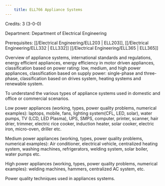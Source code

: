 ```yaml
---
    title: ELL766 Appliance Systems
---
```

Credits: 3 (3-0-0)

Department: Department of Electrical Engineering

Prerequisites: [[/Electrical Engineering/ELL203 | ELL203]], [[/Electrical Engineering/ELL332 | ELL332]] [[/Electrical Engineering/ELL365 | ELL365]]

Overview of appliance systems, international standards and regulations, energy efficient appliances, energy efficiency in motor driven appliances, classification based on power rating: low, medium, and high power appliances, classification based on supply power: single-phase and three-phase, classification based on drives system, heating systems and renewable system.

To understand the various types of appliance systems used in domestic and office or commercial scenarios.

Low power appliances (working, types, power quality problems, numerical examples): laptops, mobile, fans, lighting system(CFL, LED, solar), water pumps, TV (LCD, LED Plasma), UPS, SMPS, computer, printer, scanner, hair drier, trimmer, electric rice cooker, induction heater, solar cooker, electric iron, micro-oven, driller etc.

Medium power appliances (working, types, power quality problems, numerical examples): Air conditioner, electrical vehicle, centralized heating system, washing machines, refrigerators, welding system, solar boiler, water pumps etc.

High power appliances (working, types, power quality problems, numerical examples): welding machines, hammers, centralized AC system, etc.

Power quality techniques used in appliances systems.